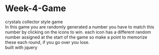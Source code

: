 # Week-4-Game
crystals collector style game
<br>
In this game you are randomly generated a number you have to match this number by clicking on the icons to win. each icon has a different random number assigned at the start of the game so make a point to memorize these each round, if you go over you lose.
<br>
built with jquery
